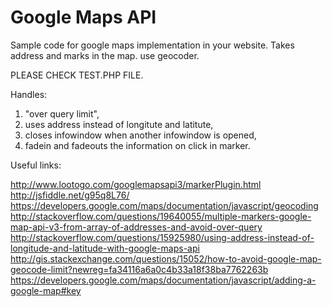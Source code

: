 # Google Maps API


Sample code for google maps implementation in your website.
Takes address and marks in the map.
use geocoder.

PLEASE CHECK TEST.PHP FILE.


Handles: 

1. "over query limit", 
2. uses address instead of longitute and latitute, 
3. closes infowindow when another infowindow is opened, 
4. fadein and fadeouts the information on click in marker.

Useful links:

http://www.lootogo.com/googlemapsapi3/markerPlugin.html
http://jsfiddle.net/g95q8L76/
https://developers.google.com/maps/documentation/javascript/geocoding
http://stackoverflow.com/questions/19640055/multiple-markers-google-map-api-v3-from-array-of-addresses-and-avoid-over-query
http://stackoverflow.com/questions/15925980/using-address-instead-of-longitude-and-latitude-with-google-maps-api
http://gis.stackexchange.com/questions/15052/how-to-avoid-google-map-geocode-limit?newreg=fa34116a6a0c4b33a18f38ba7762263b
https://developers.google.com/maps/documentation/javascript/adding-a-google-map#key
